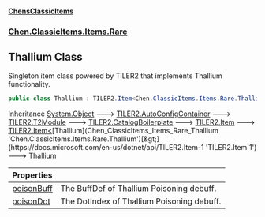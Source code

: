 #### [ChensClassicItems](index 'index')
### [Chen.ClassicItems.Items.Rare](Chen_ClassicItems_Items_Rare 'Chen.ClassicItems.Items.Rare')
## Thallium Class
Singleton item class powered by TILER2 that implements Thallium functionality.  
```csharp
public class Thallium : TILER2.Item<Chen.ClassicItems.Items.Rare.Thallium>
```

Inheritance [System.Object](https://docs.microsoft.com/en-us/dotnet/api/System.Object 'System.Object') &#129106; [TILER2.AutoConfigContainer](https://docs.microsoft.com/en-us/dotnet/api/TILER2.AutoConfigContainer 'TILER2.AutoConfigContainer') &#129106; [TILER2.T2Module](https://docs.microsoft.com/en-us/dotnet/api/TILER2.T2Module 'TILER2.T2Module') &#129106; [TILER2.CatalogBoilerplate](https://docs.microsoft.com/en-us/dotnet/api/TILER2.CatalogBoilerplate 'TILER2.CatalogBoilerplate') &#129106; [TILER2.Item](https://docs.microsoft.com/en-us/dotnet/api/TILER2.Item 'TILER2.Item') &#129106; [TILER2.Item&lt;](https://docs.microsoft.com/en-us/dotnet/api/TILER2.Item-1 'TILER2.Item`1')[Thallium](Chen_ClassicItems_Items_Rare_Thallium 'Chen.ClassicItems.Items.Rare.Thallium')[&gt;](https://docs.microsoft.com/en-us/dotnet/api/TILER2.Item-1 'TILER2.Item`1') &#129106; Thallium  

| Properties | |
| :--- | :--- |
| [poisonBuff](Chen_ClassicItems_Items_Rare_Thallium_poisonBuff 'Chen.ClassicItems.Items.Rare.Thallium.poisonBuff') | The BuffDef of Thallium Poisoning debuff.<br/> |
| [poisonDot](Chen_ClassicItems_Items_Rare_Thallium_poisonDot 'Chen.ClassicItems.Items.Rare.Thallium.poisonDot') | The DotIndex of Thallium Poisoning debuff.<br/> |
